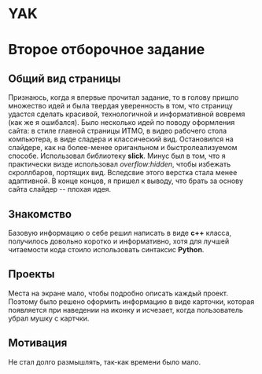 # YAK
# Второе отборочное задание

## Общий вид страницы

Признаюсь, когда я впервые прочитал задание, то в голову пришло множество идей и была твердая уверенность в том, что страницу удастся сделать красивой, технологичной и информативной вовремя (как же я ошибался). Было несколько идей по поводу оформления сайта: в стиле главной страницы ИТМО, в видео рабочего стола компьютера, в виде сладера и классический вид. Остановился на слайдере, как на более-менее ориганльном и быстролеализуемом способе. Использовал библиотеку **slick**. Минус был в том, что я практически визде использовал *overflow:hidden*, чтобы избежать скроллбаров, портящих вид. Вследсвие этого верстка стала менее адаптивной. В конце концов, я пришел к выводу, что брать за основу сайта слайдер -- плохая идея.

## Знакомство
Базовую информацию о себе решил написать в виде **c++** класса, получилось довольно коротко и информативно, хотя для лучшей читаемости кода стоило использовать синтаксис **Python**.

## Проекты
Места на экране мало, чтобы подробно описать каждый проект. Поэтому было решено оформить информацию в виде карточки, которая появляется при наведении на иконку и исчезает, когда пользователь убрал мушку с картчки.

## Мотивация
Не стал долго размышлять, так-как времени было мало.
